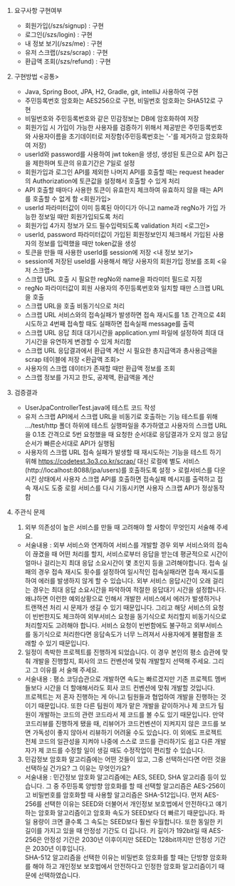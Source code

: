 1. 요구사항 구현여부
   - 회원가입(/szs/signup) : 구현
   - 로그인(/szs/login) : 구현
   - 내 정보 보기(/szs/me) : 구현
   - 유저 스크랩(/szs/scrap) : 구현
   - 환급액 조회(/szs/refund) : 구현
   
2. 구현방법
   <공통>
   - Java, Spring Boot, JPA, H2, Gradle, git, intelliJ 사용하여 구현
   - 주민등록번호 암호화는 AES256으로 구현, 비밀번호 암호화는 SHA512로 구현
   - 비밀번호와 주민등록번호와 같은 민감정보는 DB에 암호화하여 저장
   - 회원가입 시 가입이 가능한 사용자를 검증하기 위해서 제공받은 주민등록번호와 사용자이름을 초기데이터로 저장함(주민등록번호는 '-'를 제거하고 암호화하여 저장)
   - userId와 password를 사용하여 jwt token을 생성, 생성된 토큰으로 API 접근을 제한하며 토큰의 유효기간은 7일로 설정
   - 회원가입과 로그인 API를 제외한 나머지 API를 호출할 때는 request header의 Authorization에 토큰값을 설정해서 호출할 수 있게 처리 
   - API 호출할 때마다 사용한 토큰이 유효한지 체크하여 유효하지 않을 때는 API를 호출할 수 없게 함 
   <회원가입>
   - userId 파라미터값이 이미 등록된 아이디가 아니고 name과 regNo가 가입 가능한 정보일 때만 회원가입되도록 처리
   - 회원가입 4가지 정보가 모드 필수입력되도록 validation 처리
   <로그인>
   - userId, password 파라미터값이 가입된 회원정보인지 체크해서 가입된 사용자의 정보를 입력했을 때만 token값을 생성
   - 토큰을 만들 때 사용한 userId를 session에 저장 
   <내 정보 보기>
   - session에 저장된 useId를 사용해서 해당 사용자의 회원가입 정보를 조회
   <유저 스크랩>
   - 스크랩 URL 호출 시 필요한 regNo와 name을 파라미터 필드로 지정
   - regNo 파라미터값이 회원 사용자의 주민등록번호와 일치할 때만 스크랩 URL을 호출 
   - 스크랩 URL을 호출 비동기식으로 처리
   - 스크랩 URL 서비스와의 접속실패가 발생하면 접속 재시도를 1초 간격으로 4회 시도하고 4번째 접속할 때도 실패하면 접속실패 message를 출력
   - 스크랩 URL 응답 최대 대기시간을 application.yml 파일에 설정하여 최대 대기시간을 유연하게 변경할 수 있게 처리함  
   - 스크랩 URL 응답결과에서 환급액 계산 시 필요한 총지급액과 총사용금액을 scrap 테이블에 저장 
   <환급액 조회>
   - 사용자의 스크랩 데이터가 존재할 때만 환급액 정보를 조회
   - 스크랩 정보를 가지고 한도, 공제액, 환급액을 계산
   
3. 검증결과
   - UserJpaControllerTest.java에 테스트 코드 작성
   - 유저 스크랩 API에서 스크랩 URL을 비동기로 호출하는 기능 테스트를 위해 .../test/http 폴더 하위에 테스트 실행파일을 추가하였고
     사용자의 스크랩 URL을 0.1초 간격으로 5번 요청했을 때 요청한 순서대로 응답결과가 오지 않고 응답순서가 빠른순서대로 API가 실행됨
   - 사용자의 스크랩 URL 접속 실패가 발생할 때 재시도하는 기능을 테스트 하기 위해
     https://codetest.3o3.co.kr/scrap/ 대신 로컬에 별도 서비스(http://localhost:8088/jpa/users)를 호출하도록 설정 > 
     로컬서비스를 다운 시킨 상태에서 사용자 스크랩 API를 호출하면 접속실패 메시지를 출력하고 접속 재시도 도중 로컬 서비스를 다시 기동시키면 사용자 스크랩 API가 정상동작함  
   
4. 주관식 문제
   1) 외부 의존성이 높은 서비스를 만들 때 고려해야 할 사항이 무엇인지 서술해 주세요.
   - 서술내용 : 외부 서비스와 연계하여 서비스를 개발할 경우 외부 서비스와의 접속이 끊겼을 때 어떤 처리를 할지, 서비스로부터 응답을 받는데 평균적으로 시간이 얼마나 걸리는지
   최대 응답 소요시간이 몇 초인지 등을 고려해야합니다. 접속 실패의 경우 접속 재시도 횟수를 설정하여 일시적인 접속실패라면 접속 재시도를 하여 에러를 발생하지 않게 할 수 있습니다.
   외부 서비스 응답시간이 오래 걸리는 경우는 최대 응답 소요시간을 파악하여 적절한 응답대기 시간을 설정합니다.
   왜냐하면 이런한 예외상황으로 인해서 개발한 서비스에서 에러가 발생하거나 트랜잭션 처리 시 문제가 생길 수 있기 때문입니다.
   그리고 해당 서비스의 요청이 빈번한지도 체크하여 외부서비스 요청을 동기식으로 처리할지 비동기식으로 처리할지도 고려해야 합니다.
   서비스 요청이 빈번함에도 불구하고 외부서비스를 동기식으로 처리한다면 응답속도가 너무 느려져서 사용자에게 불폄함을 초래할 수 있기 때문입니다.   
      
   2) 일정이 촉박한 프로젝트를 진행하게 되었습니다. 이 경우 본인의 평소 습관에 맞춰 개발을 진행할지, 회사의 코드 컨벤션에 맞춰 개발할지 선택해 주세요. 그리고 그 이유를 서
      술해 주세요.
   - 서술내용 : 평소 코딩습관으로 개발하면 속도는 빠르겠지만 기존 프로젝트 멤버들보다 시간을 더 할애해서라도 회사 코드 컨벤션에 맞춰 개발할 것입니다.  
     프로젝트는 저 혼자 진행하는 게 아니고 팀원들과 협업하여 개발을 진행하는 것이기 때문입니다. 또한 다른 팀원이 제가 맡은 개발을 같이하거나 제 코드가 팀원이 개발하는 코드의 관련 코드라서 
     제 코드를 볼 수도 있기 때문입니다. 
     만약 코드리뷰를 진행하게 됐을 때, 리뷰어가 코드컨벤션이 지켜지지 않은 코드를 보면 가독성이 좋지 않아서 리뷰하기 어려울 수도 있습니다. 
     이 외에도 프로젝트 전체 코드의 일관성을 지켜야 나중에 스스로 코드를 관리하기도 쉽고 다른 개발자가 제 코드를 수정할 일이 생길 때도 수정작업이 편리할 수 있습니다.

   3) 민감정보 암호화 알고리즘에는 어떤 것들이 있고, 그중 선택하신다면 어떤 것을 선택하실 건가요? 그 이유는 무엇인가요?
    - 서술내용 : 민간정보 암호화 알고리즘에는 AES, SEED, SHA 알고리즘 등이 있습니다. 
      그 중 주민등록 양방향 암호화를 할 때 선택할 알고리즘은 AES-256이고 비밀번호를 암호화할 때 사용할 알고리즘은 SHA-512입니다.
      먼저 AES-256를 선택한 이유는 SEED와 더불어서 개인정보 보호법에서 안전하다고 얘기하는 암호화 알고리즘이고 암호화 속도가 SEED보다 더 빠르기 때문입니다.
      파일 용량이 크면 클수록 그 속도는 SEED보다 훨씬 우월합니다. 또한 동일한 키 길이를 가지고 있을 때 안정성 기간도 더 깁니다. 
      키 길이가 192bit일 때 AES-256은 안정성 기간은 2030년 이후이지만 SEED는 128bit까지만 안정성 기간은 2030년 이후입니다.   
      SHA-512 알고리즘을 선택한 이유는 비밀번호 암호화를 할 때는 단방향 암호화를 해야 하고 개인정보 보호법에서 안전하다고 인정한 암호화 알고리즘이기 때문에 선택하였습니다.